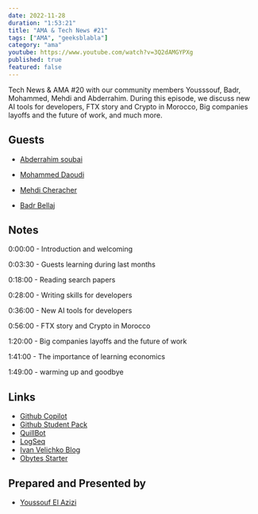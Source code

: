 ```yaml
---
date: 2022-11-28
duration: "1:53:21"
title: "AMA & Tech News #21"
tags: ["AMA", "geeksblabla"]
category: "ama"
youtube: https://www.youtube.com/watch?v=3Q2dAMGYPXg
published: true
featured: false
---
```


Tech News & AMA #20 with our community members Yousssouf, Badr, Mohammed, Mehdi and Abderrahim. During this episode, we discuss new AI tools for developers, FTX story and Crypto in Morocco, Big companies layoffs and the future of work, and much more.

## Guests

- [Abderrahim soubai](https://twitter.com/soub4i)

- [Mohammed Daoudi](https://twitter.com/MIduoad)

- [Mehdi Cheracher](https://twitter.com/Mehdi_Cheracher)

- [Badr Bellaj](https://www.linkedin.com/in/bellajbadr/)

## Notes

0:00:00 - Introduction and welcoming

0:03:30 - Guests learning during last months

0:18:00 - Reading search papers

0:28:00 - Writing skills for developers

0:36:00 - New AI tools for developers

0:56:00 - FTX story and Crypto in Morocco

1:20:00 - Big companies layoffs and the future of work

1:41:00 - The importance of learning economics

1:49:00 - warming up and goodbye

## Links

- [Github Copilot](https://github.com/features/copilot)
- [Github Student Pack](https://education.github.com/pack)
- [QuillBot](https://quillbot.com/)
- [LogSeq](https://logseq.com/)
- [Ivan Velichko Blog](https://iximiuz.com/en/)
- [Obytes Starter](https://starter.obytes.com/)

## Prepared and Presented by

- [Youssouf El Azizi](https://elazizi.com)
